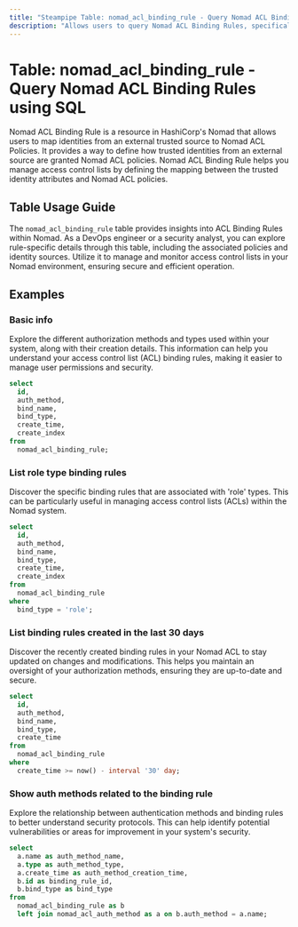 ```yaml
---
title: "Steampipe Table: nomad_acl_binding_rule - Query Nomad ACL Binding Rules using SQL"
description: "Allows users to query Nomad ACL Binding Rules, specifically the details of each rule, facilitating the management of access control lists in Nomad."
---
```


# Table: nomad_acl_binding_rule - Query Nomad ACL Binding Rules using SQL

Nomad ACL Binding Rule is a resource in HashiCorp's Nomad that allows users to map identities from an external trusted source to Nomad ACL Policies. It provides a way to define how trusted identities from an external source are granted Nomad ACL policies. Nomad ACL Binding Rule helps you manage access control lists by defining the mapping between the trusted identity attributes and Nomad ACL policies.

## Table Usage Guide

The `nomad_acl_binding_rule` table provides insights into ACL Binding Rules within Nomad. As a DevOps engineer or a security analyst, you can explore rule-specific details through this table, including the associated policies and identity sources. Utilize it to manage and monitor access control lists in your Nomad environment, ensuring secure and efficient operation.

## Examples

### Basic info
Explore the different authorization methods and types used within your system, along with their creation details. This information can help you understand your access control list (ACL) binding rules, making it easier to manage user permissions and security.

```sql
select
  id,
  auth_method,
  bind_name,
  bind_type,
  create_time,
  create_index
from
  nomad_acl_binding_rule;
```

### List role type binding rules
Discover the specific binding rules that are associated with 'role' types. This can be particularly useful in managing access control lists (ACLs) within the Nomad system.

```sql
select
  id,
  auth_method,
  bind_name,
  bind_type,
  create_time,
  create_index
from
  nomad_acl_binding_rule
where
  bind_type = 'role';
```

### List binding rules created in the last 30 days
Discover the recently created binding rules in your Nomad ACL to stay updated on changes and modifications. This helps you maintain an oversight of your authorization methods, ensuring they are up-to-date and secure.

```sql
select
  id,
  auth_method,
  bind_name,
  bind_type,
  create_time
from
  nomad_acl_binding_rule
where
  create_time >= now() - interval '30' day;
```

### Show auth methods related to the binding rule
Explore the relationship between authentication methods and binding rules to better understand security protocols. This can help identify potential vulnerabilities or areas for improvement in your system's security.

```sql
select
  a.name as auth_method_name,
  a.type as auth_method_type,
  a.create_time as auth_method_creation_time,
  b.id as binding_rule_id,
  b.bind_type as bind_type
from
  nomad_acl_binding_rule as b
  left join nomad_acl_auth_method as a on b.auth_method = a.name;
```